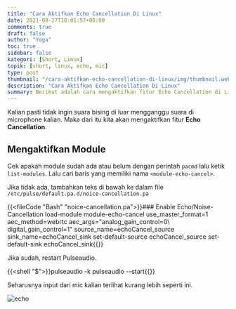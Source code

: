 ```yaml
---
title: "Cara Aktifkan Echo Cancellation Di Linux"
date: 2021-08-27T10:01:57+08:00
comments: true
draft: false
author: "Yoga"
toc: true
sidebar: false
kategori: [Short, Linux]
topik: [short, linux, echo, mic]
type: post
thumbnail: "/cara-aktifkan-echo-cancellation-di-linux/img/thumbnail.webp"
description: "Cara Aktifkan Echo Cancellation Di Linux"
summary: Berikut adalah cara mengaktifkan fitur Echo Cancellation di Linux
---
```


Kalian pasti tidak ingin suara bising di luar mengganggu suara di microphone kalian. Maka dari itu kita akan mengaktifkan fitur **Echo Cancellation**.

## Mengaktifkan Module

Cek apakah module sudah ada atau belum dengan perintah `pacmd` lalu ketik `list-modules`. Lalu cari baris yang memiliki nama `<module-echo-cancel>`.

Jika tidak ada, tambahkan teks di bawah ke dalam file `/etc/pulse/default.pa.d/noice-cancellation.pa`

{{<fileCode "Bash" "noice-cancellation.pa">}}### Enable Echo/Noise-Cancellation
load-module module-echo-cancel use_master_format=1 aec_method=webrtc aec_args="analog_gain_control=0\ digital_gain_control=1" source_name=echoCancel_source sink_name=echoCancel_sink
set-default-source echoCancel_source
set-default-sink echoCancel_sink{{</fileCode>}}

Jika sudah, restart Pulseaudio.

{{<shell "$">}}pulseaudio -k
pulseaudio --start{{</shell>}}

Seharusnya input dari mic kalian terlihat kurang lebih seperti ini.

![echo](/cara-aktifkan-echo-cancellation-di-linux/img/echo.png)

